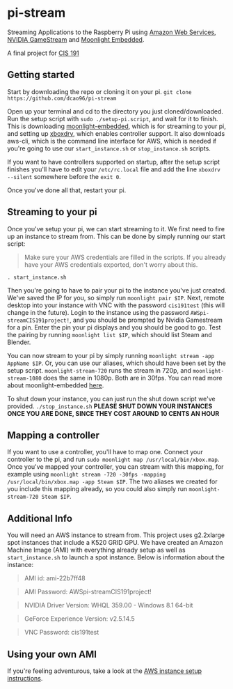 pi-stream
=========

Streaming Applications to the Raspberry Pi using [Amazon Web Services](https://aws.amazon.com/), [NVIDIA GameStream]( http://shield.nvidia.com/game-stream) and [Moonlight Embedded](https://github.com/irtimmer/moonlight-embedded).

A final project for [CIS 191](https://www.seas.upenn.edu/~cis191/index.html)

Getting started
---------------

Start by downloading the repo or cloning it on your pi.
`git clone https://github.com/dcao96/pi-stream`

Open up your terminal and cd to the directory you just cloned/downloaded. Run the setup script with `sudo ./setup-pi.script`, and wait for it to finish. This is downloading [moonlight-embedded](https://github.com/irtimmer/moonlight-embedded), which is for streaming to your pi, and setting up [xboxdrv](https://github.com/xboxdrv/xboxdrv), which enables controller support. It also downloads aws-cli, which is the command line interface for AWS, which is needed if you're going to use our `start_instance.sh` or `stop_instance.sh` scripts.

If you want to have controllers supported on startup, after the setup script finishes you'll have to edit your `/etc/rc.local` file and add the line `xboxdrv --silent` somewhere before the `exit 0`.

Once you've done all that, restart your pi.

Streaming to your pi
-----------

Once you've setup your pi, we can start streaming to it. We first need to fire up an instance to stream from. This can be done by simply running our start script: 
> Make sure your AWS credentials are filled in the scripts. If you already have your AWS credentials exported, don't worry about this.

`. start_instance.sh`

Then you're going to have to pair your pi to the instance you've just created. We've saved the IP for you, so simply run `moonlight pair $IP`. Next, remote desktop into your instance with VNC with the password `cis191test` (this will change in the future). Login to the instance using the password `AWSpi-streamCIS191project!`, and you should be prompted by Nvidia Gamestream for a pin. Enter the pin your pi displays and you should be good to go. Test the pairing by running `moonlight list $IP`, which should list Steam and Blender.

You can now stream to your pi by simply running `moonlight stream -app AppName $IP`. Or, you can use our aliases, which should have been set by the setup script. `moonlight-stream-720` runs the stream in 720p, and `moonlight-stream-1080` does the same in 1080p. Both are in 30fps. You can read more about moonlight-embedded [here](https://github.com/irtimmer/moonlight-embedded).

To shut down your instance, you can just run the shut down script we've provided.
`./stop_instance.sh`
__PLEASE SHUT DOWN YOUR INSTANCES ONCE YOU ARE DONE, SINCE THEY COST AROUND 10 CENTS AN HOUR__

Mapping a controller
----------

If you want to use a controller, you'll have to map one. Connect your controller to the pi, and run `sudo moonlight map /usr/local/bin/xbox.map`. Once you've mapped your controller, you can stream with this mapping, for example using `moonlight stream -720 -30fps -mapping /usr/local/bin/xbox.map -app Steam $IP`. The two aliases we created for you include this mapping already, so you could also simply run `moonlight-stream-720 Steam $IP`.

Additional Info
----------

You will need an AWS instance to stream from. This project uses g2.2xlarge spot instances that include a K520 GRID GPU.
We have created an Amazon Machine Image (AMI) with everything already setup as well as `start_instance.sh` to launch a spot instance. Below is information about the instance:
  > AMI id: ami-22b7ff48
  
  > AMI Password: AWSpi-streamCIS191project!
  
  > NVIDIA Driver Version: WHQL 359.00 - Windows 8.1 64-bit
  
  > GeForce Experience Version: v2.5.14.5

  > VNC Password: cis191test

Using your own AMI
-----------

If you're feeling adventurous, take a look at the [AWS instance setup instructions](https://github.com/dcao96/pi-stream/blob/master/AWSsetup.md).
